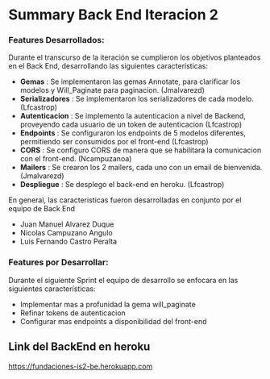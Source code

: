 # Summary Back End Iteracion 2

### Features Desarrollados:

Durante el transcurso de la iteración se cumplieron los objetivos planteados en el Back End, desarrollando las siguientes características:

- **Gemas** : Se implementaron las gemas Annotate, para clarificar los modelos y Will_Paginate para paginacion. (Jmalvarezd)
- **Serializadores** : Se implementaron los serializadores de cada modelo. (Lfcastrop)
- **Autenticacion** : Se implemento la autenticacion a nivel de Backend, proveyendo cada usuario de un token de autenticacion (Lfcastrop)
- **Endpoints** : Se configuraron los endpoints de 5 modelos diferentes, permitiendo ser consumidos por el front-end (Lfcastrop)
- **CORS** : Se configuro CORS de manera que se habilitara la comunicacion con el front-end. (Ncampuzanoa)
- **Mailers** : Se crearon los 2 mailers, cada uno con un email de bienvenida.(Jmalvarezd)
- **Despliegue** : Se desplego el back-end en heroku. (Lfcastrop)

En general, las caracteristicas fueron desarrolladas en conjunto por el equipo de Back End

- Juan Manuel Alvarez Duque
- Nicolas Campuzano Angulo
- Luis Fernando Castro Peralta

### Features por Desarrollar:

Durante el siguiente Sprint el equipo de desarrollo se enfocara en las siguientes características:

- Implementar mas a profunidad la gema will_paginate
- Refinar tokens de autenticacion
- Configurar mas endpoints a disponibilidad del front-end

## Link del BackEnd en heroku

https://fundaciones-is2-be.herokuapp.com
